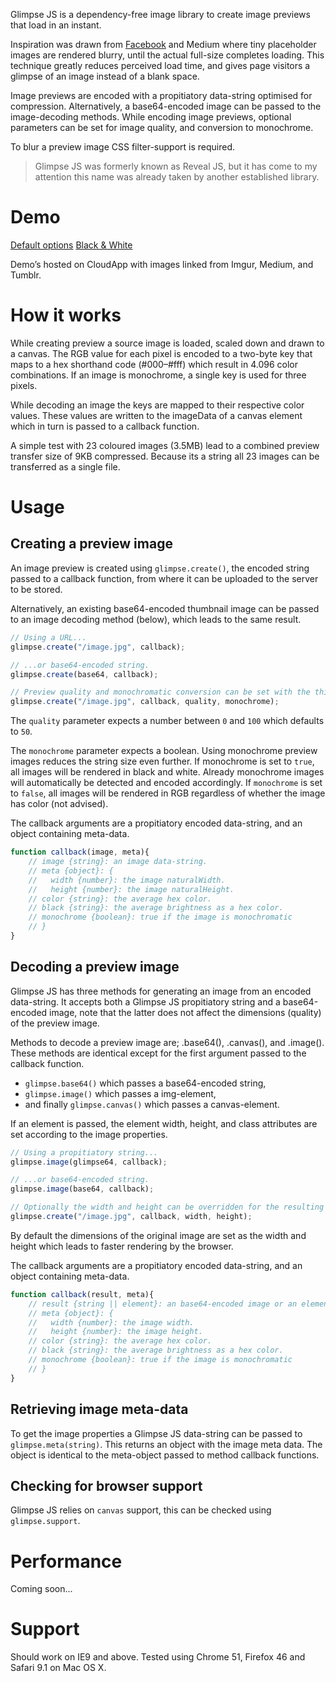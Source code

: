 Glimpse JS is a dependency-free image library to create image previews that load in an instant. 

Inspiration was drawn from [Facebook](https://code.facebook.com/posts/991252547593574/the-technology-behind-preview-photos/) and Medium where tiny placeholder images are rendered blurry, until the actual full-size completes loading. This technique greatly reduces perceived load time, and gives page visitors a glimpse of an image instead of a blank space.

Image previews are encoded with a propitiatory data-string optimised for compression. Alternatively, a base64-encoded image can be passed to the image-decoding methods. While encoding image previews, optional parameters can be set for image quality, and conversion to monochrome.

To blur a preview image CSS filter-support is required. 

> Glimpse JS was formerly known as Reveal JS, but it has come to my attention this name was already taken by another established library.

# Demo
[Default options](http://f.cl.ly/items/1d2X0O220z1K3M1H1i0Y/demo-default.html)
[Black & White](http://f.cl.ly/items/2p3n3F330S012b0d2c27/demo-monochrome.html)

Demo’s hosted on CloudApp with images linked from Imgur, Medium, and Tumblr.

# How it works
While creating preview a source image is loaded, scaled down and drawn to a canvas. The RGB value for each pixel is encoded to a two-byte key that maps to a hex shorthand code (#000–#fff) which result in 4.096 color combinations. If an image is monochrome, a single key is used for three pixels.

While decoding an image the keys are mapped to their respective color values. These values are written to the imageData of a canvas element which in turn is passed to a callback function.

A simple test with 23 coloured images (3.5MB) lead to a combined preview transfer size of 9KB compressed. Because its a string all 23 images can be transferred as a single file.

# Usage
## Creating a preview image
An image preview is created using `glimpse.create()`, the encoded string passed to a callback function, from where it can be uploaded to the server to be stored. 

Alternatively, an existing base64-encoded thumbnail image can be passed to an image decoding method (below), which leads to the same result.

```javascript
// Using a URL...
glimpse.create("/image.jpg", callback);

// ...or base64-encoded string.
glimpse.create(base64, callback);

// Preview quality and monochromatic conversion can be set with the third and fourth parameters...
glimpse.create("/image.jpg", callback, quality, monochrome);
```
The `quality` parameter expects a number between `0` and `100` which defaults to `50`. 

The `monochrome` parameter expects a boolean. Using monochrome preview images reduces the string size even further. If monochrome is set to `true`, all images will be rendered in black and white. Already monochrome images will automatically be detected and encoded accordingly. If `monochrome` is set to `false`, all images will be rendered in RGB regardless of whether the image has color (not advised).

The callback arguments are a propitiatory encoded data-string, and an object containing meta-data.
```javascript
function callback(image, meta){
	// image {string}: an image data-string.
	// meta {object}: {
	//	 width {number}: the image naturalWidth.
	//	 height {number}: the image naturalHeight.
	// color {string}: the average hex color.
	// black {string}: the average brightness as a hex color.
	// monochrome {boolean}: true if the image is monochromatic
	// }
}
```

## Decoding a preview image
Glimpse JS has three methods for generating an image from an encoded data-string. It accepts both a Glimpse JS propitiatory string and a base64-encoded image, note that the latter does not affect the dimensions (quality) of the preview image.

Methods to decode a preview image are; .base64(), .canvas(), and .image(). These methods are identical except for the first argument passed to the callback function.

- `glimpse.base64()` which passes a base64-encoded string,
- `glimpse.image()` which passes a img-element,
- and finally `glimpse.canvas()` which passes a canvas-element.

If an element is passed, the element width, height, and class attributes are set according to the image properties.

```javascript
// Using a propitiatory string...
glimpse.image(glimpse64, callback);

// ...or base64-encoded string.
glimpse.image(base64, callback);

// Optionally the width and height can be overridden for the resulting preview image.
glimpse.create("/image.jpg", callback, width, height);
```
By default the dimensions of the original image are set as the width and height which leads to faster rendering by the browser.


The callback arguments are a propitiatory encoded data-string, and an object containing meta-data.
```javascript
function callback(result, meta){
	// result {string || element}: an base64-encoded image or an element depending on the method used.
	// meta {object}: {
	//	 width {number}: the image width.
	//	 height {number}: the image height.
	// color {string}: the average hex color.
	// black {string}: the average brightness as a hex color.
	// monochrome {boolean}: true if the image is monochromatic
	// }
}
```

## Retrieving image meta-data
To get the image properties a Glimpse JS data-string can be passed to `glimpse.meta(string)`. This returns an object with the image meta data. The object is identical to the meta-object passed to method callback functions.

## Checking for browser support
Glimpse JS relies on `canvas` support, this can be checked using `glimpse.support`.

# Performance
Coming soon...

# Support
Should work on IE9 and above. Tested using Chrome 51, Firefox 46 and Safari 9.1 on Mac OS X.
